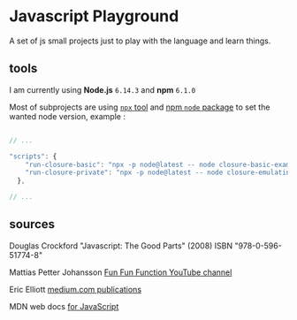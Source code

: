 # Javascript Playground

A set of js small projects just to play with the language and learn things.

## tools

I am currently using **Node.js** `6.14.3` and **npm** `6.1.0`

Most of subprojects are using [`npx` tool](https://github.com/zkat/npx) and [npm `node` package](https://registry.npmjs.org/node/) to set the wanted node version, example :

```javascript

// ...

"scripts": {
    "run-closure-basic": "npx -p node@latest -- node closure-basic-example",
    "run-closure-private": "npx -p node@latest -- node closure-emulating-private-methods"
  },

// ...

```

## sources

Douglas Crockford "Javascript: The Good Parts" (2008) ISBN "978-0-596-51774-8"

Mattias Petter Johansson [Fun Fun Function YouTube channel](https://www.youtube.com/channel/UCO1cgjhGzsSYb1rsB4bFe4Q)

Eric Elliott [medium.com publications](https://medium.com/@_ericelliott)

MDN web docs [for JavaScript](https://developer.mozilla.org/en-US/docs/Web/JavaScript)
